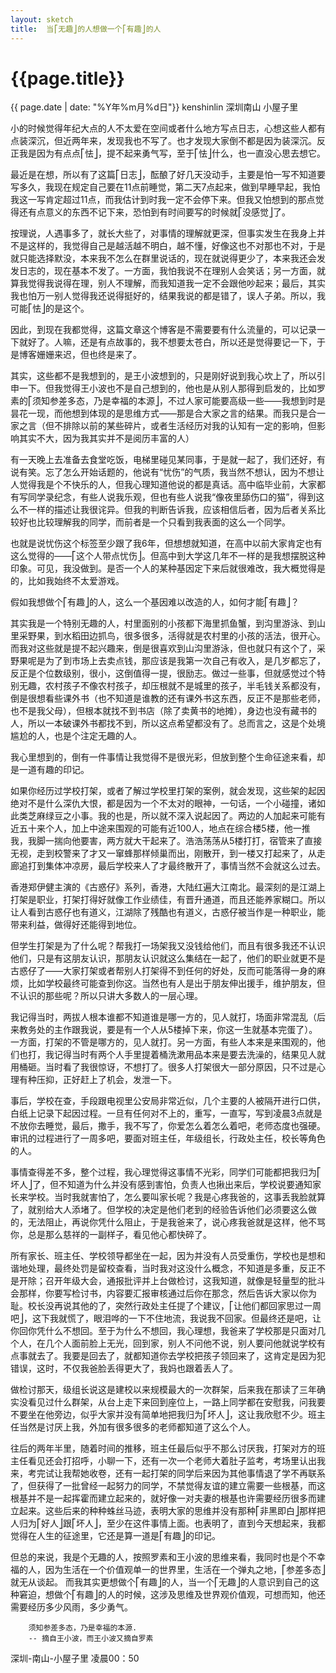```yaml
---
layout: sketch
title:  当⎡无趣⎦的人想做一个⎡有趣⎦的人
---
```


# {{page.title}}
<div class="post-date">{{ page.date | date: "%Y年%m月%d日"}} kenshinlin 深圳南山 小屋子里</div>

小的时候觉得年纪大点的人不太爱在空间或者什么地方写点日志，心想这些人都有点装深沉，但近两年来，发现我也不写了。也才发现大家倒不都是因为装深沉。反正我是因为有点点⎡怯⎦，提不起来勇气写，至于⎡怯⎦什么，也一直没心思去想它。

最近是在想，所以有了这篇⎡日志⎦，酝酿了好几天没动手，主要是怕一写不知道要写多久，我现在规定自己要在11点前睡觉，第二天7点起来，做到早睡早起，我怕我这一写肯定超过11点，而我估计到时我一定不会停下来。但我又怕想到的那点觉得还有点意义的东西不记下来，恐怕到有时间要写的时候就⎡没感觉⎦了。

按理说，人遇事多了，就长大些了，对事情的理解就更深，但事实发生在我身上并不是这样的，我觉得自己是越活越不明白，越不懂，好像这也不对那也不对，于是就只能选择默没，本来我不怎么在群里说话的，现在就说得更少了，本来我还会发发日志的，现在基本不发了。一方面，我怕我说不在理别人会笑话；另一方面，就算我觉得我说得在理，别人不理解，而我知道我一定不会跟他吵起来；最后，其实我也怕万一别人觉得我还说得挺好的，结果我说的都是错了，误人子弟。所以，我可能⎡怯⎦的是这个。

因此，到现在我都觉得，这篇文章这个博客是不需要要有什么流量的，可以记录一下就好了。人嘛，还是有点故事的，我不想要太苍白，所以还是觉得要记一下，于是博客姗姗来迟，但也终是来了。

其实，这些都不是我想到的，是王小波想到的，只是刚好说到我心坎上了，所以引申一下。但我觉得王小波也不是自己想到的，他也是从别人那得到启发的，比如罗素的⎡须知参差多态，乃是幸福的本源⎦，不过人家可能要高级一些——我想到时是昙花一现，而他想到体现的是思维方式——那是合大家之言的结果。而我只是合一家之言（但不排除以前的某些碎片，或者生活经历对我的认知有一定的影响，但影响其实不大，因为我其实并不是阅历丰富的人）

有一天晚上去准备去食堂吃饭，电梯里碰见某同事，于是就一起了，我们还好，有说有笑。忘了怎么开始话题的，他说有“忧伤”的气质，我当然不想认，因为不想让人觉得我是个不快乐的人，但我心理知道他说的都是真话。高中临毕业前，大家都有写同学录纪念，有些人说我乐观，但也有些人说我“像夜里舔伤口的猫”，得到这么不一样的描述让我很诧异。但我的判断告诉我，应该相信后者，因为后者关系比较好也比较理解我的同学，而前者是一个只看到我表面的这么一个同学。

也就是说忧伤这个标签至少跟了我6年，但想想就知道，在高中以前大家肯定也有这么觉得的——⎡这个人带点忧伤⎦。但高中到大学这几年不一样的是我想摆脱这种印象。可见，我没做到。是否一个人的某种基因定下来后就很难改，我大概觉得是的，比如我始终不太爱游戏。

假如我想做个⎡有趣⎦的人，这么一个基因难以改造的人，如何才能⎡有趣⎦？

其实我是一个特别无趣的人，村里面别的小孩都下海里抓鱼蟹，到沟里游泳、到山里采野果，到水稻田边抓鸟，很多很多，活得就是农村里的小孩的活法，很开心。而我对这些就是提不起兴趣来，倒是很喜欢到山沟里游泳，但也就只有这个了，采野果呢是为了到市场上去卖点钱，那应该是我第一次自己有收入，是几岁都忘了，反正是个位数级别，很小，这倒值得一提，很励志。做过一些事，但就感觉过个特别无趣，农村孩子不像农村孩子，却压根就不是城里的孩子，半毛钱关系都没有，倒是很想看些课外书（也不知道是谁教的还有课外书这东西，反正不是那些老师，也不是我父母），但根本就找不到书店（除了卖黄书的地摊），身边也没有藏书的人，所以一本破课外书都找不到，所以这点希望都没有了。总而言之，这是个处境尴尬的人，也是个注定无趣的人。

我心里想到的，倒有一件事情让我觉得不是很光彩，但放到整个生命征途来看，却是一道有趣的印记。

如果你经历过学校打架，或者了解过学校里打架的案例，就会发现，这些架的起因绝对不是什么深仇大恨，都是因为一个不太对的眼神，一句话，一个小碰撞，诸如此类芝麻绿豆之小事。我的也是，所以就不深入说起因了。两边的人加起来可能有近五十来个人，加上中途来围观的可能有近100人，地点在综合楼5楼，他一推我，我脚一揣向他要害，两方就大干起来了。浩浩荡荡从5楼打打，宿管来了直接无视，走到校警来了才又一窜蜂那样倾巢而出，刚散开，到一楼又打起来了，从走廊追打到集体冲凉房，最后学校来人了才最终散开了，事情当然不会就这么过去。

香港郑伊健主演的《古惑仔》系列，香港，大陆红遍大江南北。最深刻的是江湖上打架是职业，打架打得好就像工作业绩佳，有晋升通道，而且还能养家糊口。所以让人看到古惑仔也有道义，江湖除了残酷也有道义，古惑仔被当作是一种职业，能带来利益，做得好还能得到地位。

但学生打架是为了什么呢？帮我打一场架我又没钱给他们，而且有很多我还不认识他们，只是有这朋友认识，那朋友认识就这么集结在一起了，他们的职业就更不是古惑仔了——大家打架或者帮别人打架得不到任何的好处，反而可能落得一身的麻烦，比如学校最终可能查到你这。当然也有人是出于朋友伸出援手，维护朋友，但不认识的那些呢？所以只讲大多数人的一层心理。

我记得当时，两拔人根本谁都不知道谁是哪一方的，见人就打，场面非常混乱（后来教务处的主作跟我说，要是有一个人从5楼掉下来，你这一生就基本完蛋了）。一方面，打架的不管是哪方的，见人就打。另一方面，有些人本来是来围观的，他们也打，我记得当时有两个人手里提着桶洗漱用品本来是要去洗澡的，结果见人就用桶砸。当时看了我很惊讶，不想打了。很多人打架很大一部分原因，只不过是心理有种压抑，正好赶上了机会，发泄一下。

事后，学校在查，手段跟电视里公安局非常近似，几个主要的人被隔开进行口供，白纸上记录下起因过程。一旦有任何对不上的，重写，一直写，写到凌晨3点就是不放你去睡觉，最后，撒手，我不写了，你爱怎么着怎么着吧，老师态度也强硬。审讯的过程进行了一周多吧，要面对班主任，年级组长，行政处主任，校长等角色的人。

事情查得差不多，整个过程，我心理觉得这事情不光彩，同学们可能都把我归为⎡坏人⎦了，但不知道为什么并没有感到害怕，负责人也揪出来后，学校说要通知家长来学校。当时我就害怕了，怎么要叫家长呢？我是心疼我爸的，这事丢我脸就算了，就别给大人添堵了。但学校的决定是他们老到的经验告诉他们必须要这么做的，无法阻止，再说你凭什么阻止，于是我爸来了，说心疼我爸就是这样，他不骂你，总是那么慈祥的一副样子，看见他心都快碎了。

所有家长、班主任、学校领导都坐在一起，因为并没有人员受重伤，学校也是想和谐地处理，最终处罚是留校查看，当时我对这没什么概念，不知道是多重，反正不是开除；召开年级大会，通报批评并上台做检讨，这我知道，就像是轻量型的批斗会那样，你要写检讨书，内容要汇报审核通过后你在那念，然后告诉大家以你为耻。校长没再说其他的了，突然行政处主任提了个建议，⎡让他们都回家思过一周吧⎦，这下我就慌了，眼泪哗的一下不住地流，我说我不回家。但最终还是吧，让你回你凭什么不想回。至于为什么不想回，我心理想，我爸来了学校那是只面对几个人，在几个人面前脸上无光，回到家，别人不问他不说，别人要问他就说学校有点事就去了。我要是回去了，就都知道你去学校把孩子领回来了，这肯定是因为犯错误，这时，不仅我爸脸丢得更大了，我妈也跟着丢人了。

做检讨那天，级组长说这是建校以来规模最大的一次群架，后来我在那读了三年确实没看见过什么群架，从台上走下来回到座位上，一路上同学都在安慰我，问我要不要坐在他旁边，似乎大家并没有简单地把我归为⎡坏人⎦，这让我欣慰不少。班主任当然是讨厌上我，外加有很多很多的老师都知道了这么个人。

往后的两年半里，随着时间的推移，班主任最后似乎不那么讨厌我，打架对方的班主任看见还会打招呼，小聊一下，还有一次一个老师大着肚子监考，考场里认出我来，考完试让我帮她收卷，还有一起打架的同学后来因为其他事情退了学不再联系了，但获得了一批曾经一起努力的同学，不禁觉得友谊的建立需要一些根基，而这根基并不是一起挥霍而建立起来的，就好像一对夫妻的根基也许需要经历很多而建立起来。这些后来的种种蛛丝马迹，表明大家的思维并没有那种⎡非黑即白⎦那样把人归为⎡好人⎦跟⎡坏人⎦，至少在这件事情上面。也表明了，直到今天想起来，我都觉得在人生的征途里，它还是算一道是⎡有趣⎦的印记。

但总的来说，我是个无趣的人，按照罗素和王小波的思维来看，我同时也是个不幸福的人，因为生活在一个价值观单一的世界里，生活在一个弹丸之地，⎡参差多态⎦就无从谈起。
而我其实更想做个⎡有趣⎦的人，当一个⎡无趣⎦的人意识到自己的这种窘迫，想做个⎡有趣⎦的人的时候，这涉及思维及世界观价值观，可想而知，他还需要经历多少风雨，多少勇气。

>		
		须知参差多态，乃是幸福的本源. 
		-- 摘自王小波，而王小波又摘自罗素

深圳-南山-小屋子里 凌晨00：50









